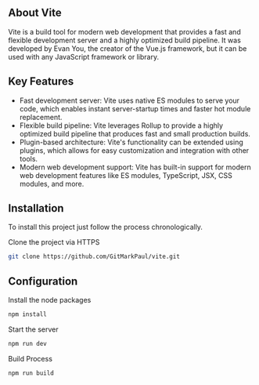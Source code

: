 ## About Vite

Vite is a build tool for modern web development that provides a fast and flexible development server and a highly optimized build pipeline. It was developed by Evan You, the creator of the Vue.js framework, but it can be used with any JavaScript framework or library.

## Key Features

- Fast development server: Vite uses native ES modules to serve your code, which enables instant server-startup times and faster hot module replacement.
- Flexible build pipeline: Vite leverages Rollup to provide a highly optimized build pipeline that produces fast and small production builds.
- Plugin-based architecture: Vite's functionality can be extended using plugins, which allows for easy customization and integration with other tools.
- Modern web development support: Vite has built-in support for modern web development features like ES modules, TypeScript, JSX, CSS modules, and more.

## Installation

To install this project just follow the process chronologically.

Clone the project via HTTPS

```bash
git clone https://github.com/GitMarkPaul/vite.git
```
## Configuration

Install the node packages

```bash
npm install
```

Start the server 

```bash
npm run dev
```

Build Process

```bash
npm run build
```